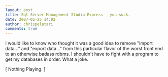 ```yaml
---
layout: post
title: Sql Server Management Studio Express - you suck.
date: 2007-05-25 14:03
author: chrispelatari
comments: true
---
```


<p>I would like to know who thought it was a good idea to remove "import 
data..." and "export data..." from this particular flavor of the worst front end 
to an otherwise badass rdbms. I shouldn't have to fight with a program to 
get my databases in order. What a joke.</p>[ Nothing Playing. ]
<p></p>
